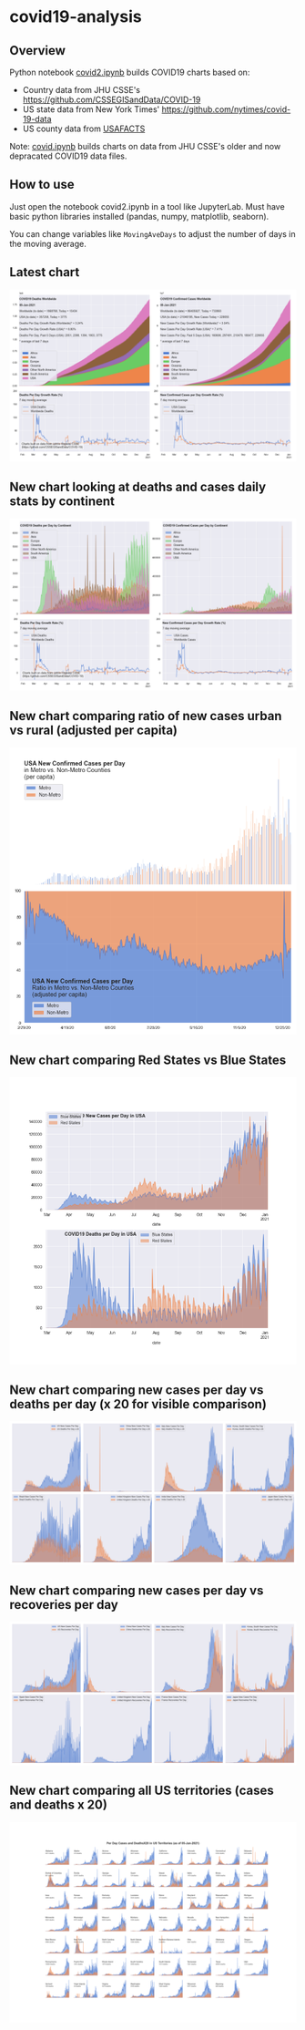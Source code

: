 # covid19-analysis

## Overview
Python notebook [covid2.ipynb](https://github.com/danlaw/covid19-analysis/blob/master/covid2.ipynb) builds COVID19 charts based on:
* Country data from JHU CSSE's https://github.com/CSSEGISandData/COVID-19
* US state data from New York Times' https://github.com/nytimes/covid-19-data
* US county data from [USAFACTS](https://usafacts.org/visualizations/coronavirus-covid-19-spread-map/)

Note: [covid.ipynb](https://github.com/danlaw/covid19-analysis/blob/master/covid.ipynb) builds charts on data from JHU CSSE's older and now depracated COVID19 data files.

## How to use
Just open the notebook covid2.ipynb in a tool like JupyterLab. Must have basic python libraries installed (pandas, numpy, matplotlib, seaborn).

You can change variables like ``MovingAveDays`` to adjust the number of days in the moving average.

## Latest chart
![Latest chart](charts/20210105-covid19-chart.png)

## New chart looking at deaths and cases daily stats by continent
![Comparison chart](charts/20210105-covid19-chart-perday.png)

## New chart comparing ratio of new cases urban vs rural (adjusted per capita)
![Urban rural per capita chart](charts/20210105-US-counties-urban-vs-rural-per-capita.png)

## New chart comparing Red States vs Blue States
![Red vs Blue chart](charts/20210105-compare-daily-red-vs-blue-states.png)

## New chart comparing new cases per day vs deaths per day (x 20 for visible comparison)
![Comparison chart](charts/20210105-comparison-chart.png)

## New chart comparing new cases per day vs recoveries per day
![Recovery chart](charts/20210105-comparison-recovery-chart.png)

## New chart comparing all US territories (cases and deaths x 20)
![Territories chart](charts/20210105-compare-US-territories.png)

